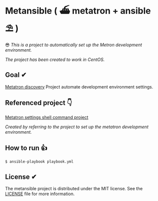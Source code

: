 # Metansible ( ⛴ metatron + ansible ⛱ )
😎 *This is a project to automatically set up the Metron development environment.*

*The project has been created to work in CentOS.*

## Goal ✔︎

[Metatron discovery](https://github.com/metatron-app/metatron-discovery) Project automate development environment settings.


## Referenced project 👇

[Metatron settings shell command project](https://github.com/ninezero90hy/metatron-settings)

*Created by referring to the project to set up the metatron development environment.*

## How to run 👍

```shell
$ ansible-playbook playbook.yml
```

## License ✔︎
The metansible project is distributed under the MIT license. See the [LICENSE](LICENSE) file for more information.

